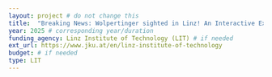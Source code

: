 ```yaml
---
layout: project # do not change this
title: 	"Breaking News: Wolpertinger sighted in Linz! An Interactive Experience Exploring the Machanics of Misinformation" # title of the project
year: 2025 # corresponding year/duration
funding_agency: Linz Institute of Technology (LIT) # if needed
ext_url: https://www.jku.at/en/linz-institute-of-technology
budget: # if needed
type: LIT 
---
```

